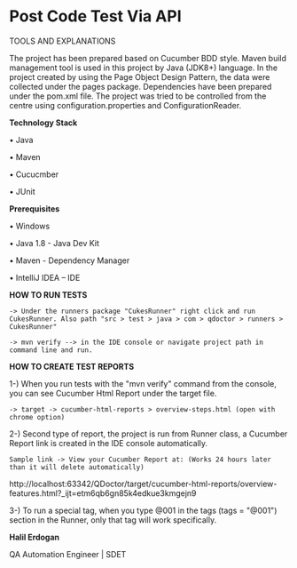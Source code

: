 # Post Code Test Via API

TOOLS AND EXPLANATIONS

The project has been prepared based on Cucumber BDD style.
Maven build management tool is used in this project by Java (JDK8+) language.
In the project created by using the Page Object Design Pattern, the data were collected under the pages package.
Dependencies have been prepared under the pom.xml file. The project was tried to be controlled from the centre using configuration.properties and ConfigurationReader.

**Technology Stack**

•	Java

•	Maven

•	Cucucmber

•	JUnit

**Prerequisites**

•	Windows

•	Java 1.8 - Java Dev Kit

•	Maven - Dependency Manager

•	IntelliJ IDEA – IDE


**HOW TO RUN TESTS**

```
-> Under the runners package "CukesRunner" right click and run CukesRunner. Also path "src > test > java > com > qdoctor > runners > CukesRunner"

-> mvn verify --> in the IDE console or navigate project path in command line and run.
```

**HOW TO CREATE TEST REPORTS**

1-) When you run tests with the "mvn verify" command from the console, you can see Cucumber Html Report under the target file.
```
-> target -> cucumber-html-reports > overview-steps.html (open with chrome option)
```
2-) Second type of report, the project is run from Runner class, a Cucumber Report link is created in the IDE console automatically.
```
Sample link -> View your Cucumber Report at: (Works 24 hours later than it will delete automatically)
```
http://localhost:63342/QDoctor/target/cucumber-html-reports/overview-features.html?_ijt=etm6qb6gn85k4edkue3kmgejn9

3-) To run a special tag, when you type @001 in the tags (tags = "@001") section in the Runner, only that tag will work specifically. 


**Halil Erdogan**

QA Automation Engineer | SDET
